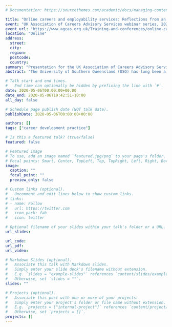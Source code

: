 ```yaml
---
# Documentation: https://sourcethemes.com/academic/docs/managing-content/

title: "Online careers and employability services: Reflections from an Australian regional university"
event: "UK Association of Careers Advisory Services webinar series, 2020"
event_url: "https://www.agcas.org.uk/Training-and-conferences/online-careers-and-employability-services-webinar-series-session-one-reflections-from-a-regional-australian-university/10020?OccId=14316"
location: "Online"
address:
  street:
  city:
  region:
  postcode:
  country:
summary: "Presentation for the UK Association of Careers Advisory Services, about online delivery of careers and employability services."
abstract: "The University of Southern Queensland (USQ) has long been a leader in online delivery of career services.  In order to best serve its geographically and demographically diverse student body, the careers and employability team at USQ has experimented with numerous programs and services, including online career counselling, careers fairs, industry mentoring, and simulated graduate recruitment programs. In this presentation, I will describe several of USQ’s key online programs and services, provide a frank reflection on their successes and failures, and share some practical advice on how to plan for and deliver online careers and employability learning."

# Talk start and end times.
#   End time can optionally be hidden by prefixing the line with `#`.
date: 2020-05-06T00:00:00+00:00
date_end: 2020-05-06T19:42:51+10:00
all_day: false

# Schedule page publish date (NOT talk date).
publishDate: 2020-05-06T00:00:00+00:00

authors: []
tags: ["career development practice"]

# Is this a featured talk? (true/false)
featured: false

# Featured image
# To use, add an image named `featured.jpg/png` to your page's folder. 
# Focal points: Smart, Center, TopLeft, Top, TopRight, Left, Right, BottomLeft, Bottom, BottomRight.
image:
  caption: ""
  focal_point: ""
  preview_only: false

# Custom links (optional).
#   Uncomment and edit lines below to show custom links.
# links:
# - name: Follow
#   url: https://twitter.com
#   icon_pack: fab
#   icon: twitter

# Optional filename of your slides within your talk's folder or a URL.
url_slides:

url_code:
url_pdf:
url_video:

# Markdown Slides (optional).
#   Associate this talk with Markdown slides.
#   Simply enter your slide deck's filename without extension.
#   E.g. `slides = "example-slides"` references `content/slides/example-slides.md`.
#   Otherwise, set `slides = ""`.
slides: ""

# Projects (optional).
#   Associate this post with one or more of your projects.
#   Simply enter your project's folder or file name without extension.
#   E.g. `projects = ["internal-project"]` references `content/project/deep-learning/index.md`.
#   Otherwise, set `projects = []`.
projects: []
---
```

